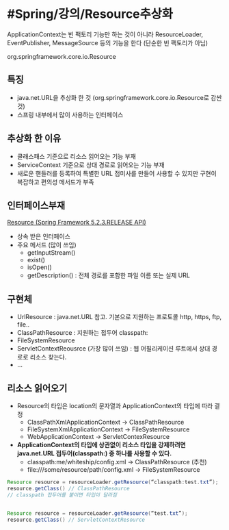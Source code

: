# #Spring/강의/Resource추상화

ApplicationContext는 빈 팩토리 기능만 하는 것이 아니라 ResourceLoader, EventPublisher, MessageSource 등의 기능을 한다 (단순한 빈 팩토리가 아님)


org.springframework.core.io.Resource

## 특징
- java.net.URL을 추상화 한 것 (org.springframework.core.io.Resource로 감싼것)
- 스프링 내부에서 많이 사용하는 인터페이스

## 추상화 한 이유
- 클래스패스 기준으로 리소스 읽어오는 기능 부재
- ServiceContext 기준으로 상대 경로로 읽어오는 기능 부재
- 새로운 핸들러를 등록하여 특별한 URL 접미사를 만들어 사용할 수 있지만 구현이 복잡하고 편의성 메서드가 부족


## 인터페이스부재
[Resource (Spring Framework 5.2.3.RELEASE API)](https://docs.spring.io/spring-framework/docs/current/javadoc-api/org/springframework/core/io/Resource.html)

- 상속 받은 인터페이스
- 주요 메서드 (많이 쓰임)
	- getInputStream()
	- exist()
	- isOpen()
	- getDescription() : 전체 경로를 포함한 파일 이름 또는 실제 URL
	
## 구현체
- UrlResource : java.net.URL 참고. 기본으로 지원하는 프로토콜 http, https, ftp, file..
- ClassPathResource : 지원하는 접두어 classpath:
- FileSystemResource
- ServletContextReousrce (가장 많이 쓰임) : 웹 어필리케이션 루트에서 상대 경로로 리소스 찾는다.
- …

## 리소스 읽어오기
- Resource의 타입은 location의 문자열과 ApplicationContext의 타입에 따라 결정
	- ClassPathXmlApplicationContext -> ClassPathResource
	- FileSystemXmlApplicationContext -> FileSystemResource
	- WebApplicationContext -> ServletContexResource
- **ApplicationContext의 타입에 상관없이 리소스 타입을 강제하려면 java.net.URL 접두어(classpath:) 중 하나를 사용할 수 있다.**
	- classpath:me/whiteship/config.xml -> ClassPathResource (추천)
	- file:///some/resource/path/config.xml -> FileSystemResource

```java
Resource resource = resourceLoader.getResource(“classpath:test.txt”);
resource.getClass() // ClassPathResource
// classpath 접두어를 붙이면 타입이 달라짐


Resource resource = resourceLoader.getResource(“test.txt”);
resource.getClass() // ServletContextResource
```


